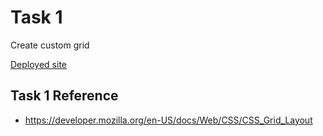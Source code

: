 # Task 1
Create custom grid

[Deployed site](https://tugas1webdev.netlify.app/)

## Task 1 Reference
- https://developer.mozilla.org/en-US/docs/Web/CSS/CSS_Grid_Layout
